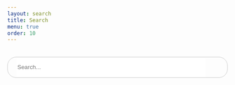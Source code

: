 ```yaml
---
layout: search
title: Search
menu: true
order: 10
---
```


<div class="container">
  <div class="row">
    <div class="col-12">
      <div id="search-bar">
        <i class="fa fa-search" aria-hidden="true"></i>
        <input id="search-input" type="text" placeholder="Search..." />
      </div>
      <ul id="results-container"></ul>
    </div>
  </div>
</div>

<!-- Script pointing to jekyll-search.js -->
<script src="/assets/js/jekyll-search.js" type="text/javascript"></script>

<script type="text/javascript">
  SimpleJekyllSearch({
    searchInput: document.getElementById("search-input"),
    resultsContainer: document.getElementById("results-container"),
    json: "/search.json",
    searchResultTemplate:
      '<li><a href="{url}" title="{desc}" target="_blank">{title}</a></li>',
    noResultsText: "No results found",
    limit: 10000,
    fuzzy: false,
    exclude: ["Welcome"],
  });
</script>

<style>
  #search-bar {
    margin: 32px auto;
    border: 1px solid #ccc;
    border-radius: 20px;
    padding: 0 20px;
  }

  #search-bar #search-input {
    width: calc(100% - 30px);
    border: none;
    line-height: 44px;
    outline: none;
    border-style: none;
  }
</style>
